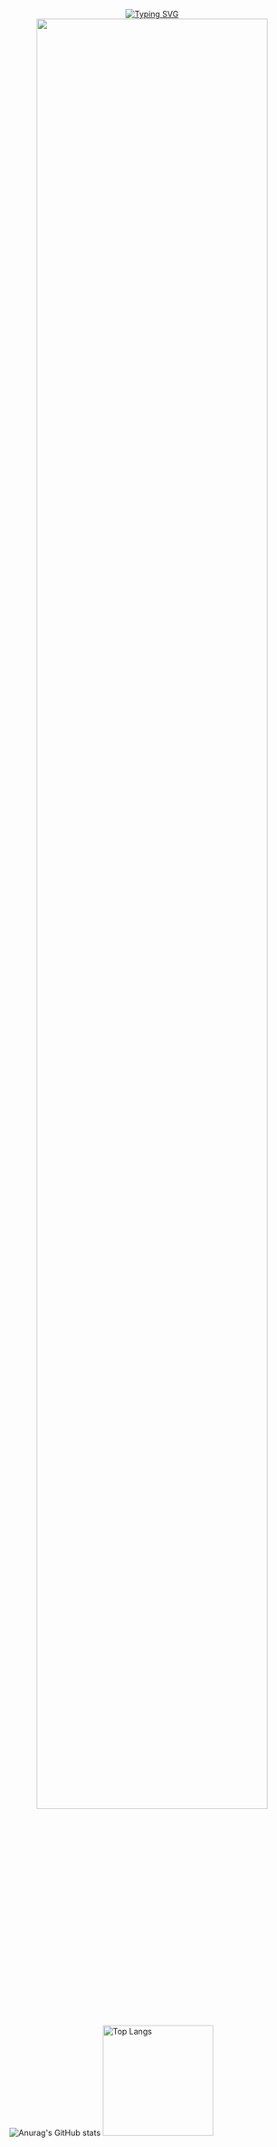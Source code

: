 <p align="center">
<a href="https://git.io/typing-svg"><img src="https://readme-typing-svg.demolab.com?font=Fira+Code&weight=600&size=40&duration=3000&pause=800&color=02F71C&center=true&vCenter=true&width=1000&lines=Hi%2C+I'm+Billy;I'm+a+Full+Stack+Software+Engineer;I+like+to+create+cool+things" alt="Typing SVG" /></a>
<img src="https://user-images.githubusercontent.com/74038190/212284115-f47cd8ff-2ffb-4b04-b5bf-4d1c14c0247f.gif" width="90%">
<br><br>

![Anurag's GitHub stats](https://github-readme-stats.vercel.app/api?username=BillyStorm01&show_icons=true&theme=dark)
<img src="https://github-readme-stats.vercel.app/api/top-langs/?username=BillyStorm01&layout=compact&theme=dark" alt="Top Langs" height="195px"/>
